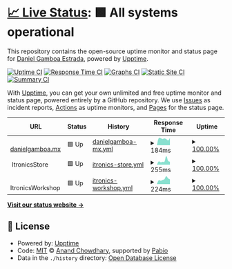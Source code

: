 # [📈 Live Status](https://status.gamboa.xyz): <!--live status--> **🟩 All systems operational**

This repository contains the open-source uptime monitor and status page for [Daniel Gamboa Estrada](danielgamboa.mx), powered by [Upptime](https://github.com/upptime/upptime).

[![Uptime CI](https://github.com/dgamboaestrada/upptime/workflows/Uptime%20CI/badge.svg)](https://github.com/dgamboaestrada/upptime/actions?query=workflow%3A%22Uptime+CI%22)
[![Response Time CI](https://github.com/dgamboaestrada/upptime/workflows/Response%20Time%20CI/badge.svg)](https://github.com/dgamboaestrada/upptime/actions?query=workflow%3A%22Response+Time+CI%22)
[![Graphs CI](https://github.com/dgamboaestrada/upptime/workflows/Graphs%20CI/badge.svg)](https://github.com/dgamboaestrada/upptime/actions?query=workflow%3A%22Graphs+CI%22)
[![Static Site CI](https://github.com/dgamboaestrada/upptime/workflows/Static%20Site%20CI/badge.svg)](https://github.com/dgamboaestrada/upptime/actions?query=workflow%3A%22Static+Site+CI%22)
[![Summary CI](https://github.com/dgamboaestrada/upptime/workflows/Summary%20CI/badge.svg)](https://github.com/dgamboaestrada/upptime/actions?query=workflow%3A%22Summary+CI%22)

With [Upptime](https://upptime.js.org), you can get your own unlimited and free uptime monitor and status page, powered entirely by a GitHub repository. We use [Issues](https://github.com/dgamboaestrada/upptime/issues) as incident reports, [Actions](https://github.com/dgamboaestrada/upptime/actions) as uptime monitors, and [Pages](https://status.gamboa.xyz) for the status page.

<!--start: status pages-->
<!-- This summary is generated by Upptime (https://github.com/upptime/upptime) -->
<!-- Do not edit this manually, your changes will be overwritten -->
<!-- prettier-ignore -->
| URL | Status | History | Response Time | Uptime |
| --- | ------ | ------- | ------------- | ------ |
| <img alt="" src="https://icons.duckduckgo.com/ip3/danielgamboa.mx.ico" height="13"> [danielgamboa.mx](https://danielgamboa.mx) | 🟩 Up | [danielgamboa-mx.yml](https://github.com/dgamboaestrada/upptime/commits/HEAD/history/danielgamboa-mx.yml) | <details><summary><img alt="Response time graph" src="./graphs/danielgamboa-mx/response-time-week.png" height="20"> 184ms</summary><br><a href="https://status.gamboa.xyz/history/danielgamboa-mx"><img alt="Response time 210" src="https://img.shields.io/endpoint?url=https%3A%2F%2Fraw.githubusercontent.com%2Fdgamboaestrada%2Fupptime%2FHEAD%2Fapi%2Fdanielgamboa-mx%2Fresponse-time.json"></a><br><a href="https://status.gamboa.xyz/history/danielgamboa-mx"><img alt="24-hour response time 201" src="https://img.shields.io/endpoint?url=https%3A%2F%2Fraw.githubusercontent.com%2Fdgamboaestrada%2Fupptime%2FHEAD%2Fapi%2Fdanielgamboa-mx%2Fresponse-time-day.json"></a><br><a href="https://status.gamboa.xyz/history/danielgamboa-mx"><img alt="7-day response time 184" src="https://img.shields.io/endpoint?url=https%3A%2F%2Fraw.githubusercontent.com%2Fdgamboaestrada%2Fupptime%2FHEAD%2Fapi%2Fdanielgamboa-mx%2Fresponse-time-week.json"></a><br><a href="https://status.gamboa.xyz/history/danielgamboa-mx"><img alt="30-day response time 238" src="https://img.shields.io/endpoint?url=https%3A%2F%2Fraw.githubusercontent.com%2Fdgamboaestrada%2Fupptime%2FHEAD%2Fapi%2Fdanielgamboa-mx%2Fresponse-time-month.json"></a><br><a href="https://status.gamboa.xyz/history/danielgamboa-mx"><img alt="1-year response time 210" src="https://img.shields.io/endpoint?url=https%3A%2F%2Fraw.githubusercontent.com%2Fdgamboaestrada%2Fupptime%2FHEAD%2Fapi%2Fdanielgamboa-mx%2Fresponse-time-year.json"></a></details> | <details><summary><a href="https://status.gamboa.xyz/history/danielgamboa-mx">100.00%</a></summary><a href="https://status.gamboa.xyz/history/danielgamboa-mx"><img alt="All-time uptime 99.18%" src="https://img.shields.io/endpoint?url=https%3A%2F%2Fraw.githubusercontent.com%2Fdgamboaestrada%2Fupptime%2FHEAD%2Fapi%2Fdanielgamboa-mx%2Fuptime.json"></a><br><a href="https://status.gamboa.xyz/history/danielgamboa-mx"><img alt="24-hour uptime 100.00%" src="https://img.shields.io/endpoint?url=https%3A%2F%2Fraw.githubusercontent.com%2Fdgamboaestrada%2Fupptime%2FHEAD%2Fapi%2Fdanielgamboa-mx%2Fuptime-day.json"></a><br><a href="https://status.gamboa.xyz/history/danielgamboa-mx"><img alt="7-day uptime 100.00%" src="https://img.shields.io/endpoint?url=https%3A%2F%2Fraw.githubusercontent.com%2Fdgamboaestrada%2Fupptime%2FHEAD%2Fapi%2Fdanielgamboa-mx%2Fuptime-week.json"></a><br><a href="https://status.gamboa.xyz/history/danielgamboa-mx"><img alt="30-day uptime 99.93%" src="https://img.shields.io/endpoint?url=https%3A%2F%2Fraw.githubusercontent.com%2Fdgamboaestrada%2Fupptime%2FHEAD%2Fapi%2Fdanielgamboa-mx%2Fuptime-month.json"></a><br><a href="https://status.gamboa.xyz/history/danielgamboa-mx"><img alt="1-year uptime 99.18%" src="https://img.shields.io/endpoint?url=https%3A%2F%2Fraw.githubusercontent.com%2Fdgamboaestrada%2Fupptime%2FHEAD%2Fapi%2Fdanielgamboa-mx%2Fuptime-year.json"></a></details>
| <img alt="" src="https://icons.duckduckgo.com/ip3/null.ico" height="13"> ItronicsStore | 🟩 Up | [itronics-store.yml](https://github.com/dgamboaestrada/upptime/commits/HEAD/history/itronics-store.yml) | <details><summary><img alt="Response time graph" src="./graphs/itronics-store/response-time-week.png" height="20"> 255ms</summary><br><a href="https://status.gamboa.xyz/history/itronics-store"><img alt="Response time 304" src="https://img.shields.io/endpoint?url=https%3A%2F%2Fraw.githubusercontent.com%2Fdgamboaestrada%2Fupptime%2FHEAD%2Fapi%2Fitronics-store%2Fresponse-time.json"></a><br><a href="https://status.gamboa.xyz/history/itronics-store"><img alt="24-hour response time 195" src="https://img.shields.io/endpoint?url=https%3A%2F%2Fraw.githubusercontent.com%2Fdgamboaestrada%2Fupptime%2FHEAD%2Fapi%2Fitronics-store%2Fresponse-time-day.json"></a><br><a href="https://status.gamboa.xyz/history/itronics-store"><img alt="7-day response time 255" src="https://img.shields.io/endpoint?url=https%3A%2F%2Fraw.githubusercontent.com%2Fdgamboaestrada%2Fupptime%2FHEAD%2Fapi%2Fitronics-store%2Fresponse-time-week.json"></a><br><a href="https://status.gamboa.xyz/history/itronics-store"><img alt="30-day response time 293" src="https://img.shields.io/endpoint?url=https%3A%2F%2Fraw.githubusercontent.com%2Fdgamboaestrada%2Fupptime%2FHEAD%2Fapi%2Fitronics-store%2Fresponse-time-month.json"></a><br><a href="https://status.gamboa.xyz/history/itronics-store"><img alt="1-year response time 304" src="https://img.shields.io/endpoint?url=https%3A%2F%2Fraw.githubusercontent.com%2Fdgamboaestrada%2Fupptime%2FHEAD%2Fapi%2Fitronics-store%2Fresponse-time-year.json"></a></details> | <details><summary><a href="https://status.gamboa.xyz/history/itronics-store">100.00%</a></summary><a href="https://status.gamboa.xyz/history/itronics-store"><img alt="All-time uptime 99.94%" src="https://img.shields.io/endpoint?url=https%3A%2F%2Fraw.githubusercontent.com%2Fdgamboaestrada%2Fupptime%2FHEAD%2Fapi%2Fitronics-store%2Fuptime.json"></a><br><a href="https://status.gamboa.xyz/history/itronics-store"><img alt="24-hour uptime 100.00%" src="https://img.shields.io/endpoint?url=https%3A%2F%2Fraw.githubusercontent.com%2Fdgamboaestrada%2Fupptime%2FHEAD%2Fapi%2Fitronics-store%2Fuptime-day.json"></a><br><a href="https://status.gamboa.xyz/history/itronics-store"><img alt="7-day uptime 100.00%" src="https://img.shields.io/endpoint?url=https%3A%2F%2Fraw.githubusercontent.com%2Fdgamboaestrada%2Fupptime%2FHEAD%2Fapi%2Fitronics-store%2Fuptime-week.json"></a><br><a href="https://status.gamboa.xyz/history/itronics-store"><img alt="30-day uptime 100.00%" src="https://img.shields.io/endpoint?url=https%3A%2F%2Fraw.githubusercontent.com%2Fdgamboaestrada%2Fupptime%2FHEAD%2Fapi%2Fitronics-store%2Fuptime-month.json"></a><br><a href="https://status.gamboa.xyz/history/itronics-store"><img alt="1-year uptime 99.94%" src="https://img.shields.io/endpoint?url=https%3A%2F%2Fraw.githubusercontent.com%2Fdgamboaestrada%2Fupptime%2FHEAD%2Fapi%2Fitronics-store%2Fuptime-year.json"></a></details>
| <img alt="" src="https://icons.duckduckgo.com/ip3/null.ico" height="13"> ItronicsWorkshop | 🟩 Up | [itronics-workshop.yml](https://github.com/dgamboaestrada/upptime/commits/HEAD/history/itronics-workshop.yml) | <details><summary><img alt="Response time graph" src="./graphs/itronics-workshop/response-time-week.png" height="20"> 224ms</summary><br><a href="https://status.gamboa.xyz/history/itronics-workshop"><img alt="Response time 336" src="https://img.shields.io/endpoint?url=https%3A%2F%2Fraw.githubusercontent.com%2Fdgamboaestrada%2Fupptime%2FHEAD%2Fapi%2Fitronics-workshop%2Fresponse-time.json"></a><br><a href="https://status.gamboa.xyz/history/itronics-workshop"><img alt="24-hour response time 218" src="https://img.shields.io/endpoint?url=https%3A%2F%2Fraw.githubusercontent.com%2Fdgamboaestrada%2Fupptime%2FHEAD%2Fapi%2Fitronics-workshop%2Fresponse-time-day.json"></a><br><a href="https://status.gamboa.xyz/history/itronics-workshop"><img alt="7-day response time 224" src="https://img.shields.io/endpoint?url=https%3A%2F%2Fraw.githubusercontent.com%2Fdgamboaestrada%2Fupptime%2FHEAD%2Fapi%2Fitronics-workshop%2Fresponse-time-week.json"></a><br><a href="https://status.gamboa.xyz/history/itronics-workshop"><img alt="30-day response time 293" src="https://img.shields.io/endpoint?url=https%3A%2F%2Fraw.githubusercontent.com%2Fdgamboaestrada%2Fupptime%2FHEAD%2Fapi%2Fitronics-workshop%2Fresponse-time-month.json"></a><br><a href="https://status.gamboa.xyz/history/itronics-workshop"><img alt="1-year response time 336" src="https://img.shields.io/endpoint?url=https%3A%2F%2Fraw.githubusercontent.com%2Fdgamboaestrada%2Fupptime%2FHEAD%2Fapi%2Fitronics-workshop%2Fresponse-time-year.json"></a></details> | <details><summary><a href="https://status.gamboa.xyz/history/itronics-workshop">100.00%</a></summary><a href="https://status.gamboa.xyz/history/itronics-workshop"><img alt="All-time uptime 99.94%" src="https://img.shields.io/endpoint?url=https%3A%2F%2Fraw.githubusercontent.com%2Fdgamboaestrada%2Fupptime%2FHEAD%2Fapi%2Fitronics-workshop%2Fuptime.json"></a><br><a href="https://status.gamboa.xyz/history/itronics-workshop"><img alt="24-hour uptime 100.00%" src="https://img.shields.io/endpoint?url=https%3A%2F%2Fraw.githubusercontent.com%2Fdgamboaestrada%2Fupptime%2FHEAD%2Fapi%2Fitronics-workshop%2Fuptime-day.json"></a><br><a href="https://status.gamboa.xyz/history/itronics-workshop"><img alt="7-day uptime 100.00%" src="https://img.shields.io/endpoint?url=https%3A%2F%2Fraw.githubusercontent.com%2Fdgamboaestrada%2Fupptime%2FHEAD%2Fapi%2Fitronics-workshop%2Fuptime-week.json"></a><br><a href="https://status.gamboa.xyz/history/itronics-workshop"><img alt="30-day uptime 100.00%" src="https://img.shields.io/endpoint?url=https%3A%2F%2Fraw.githubusercontent.com%2Fdgamboaestrada%2Fupptime%2FHEAD%2Fapi%2Fitronics-workshop%2Fuptime-month.json"></a><br><a href="https://status.gamboa.xyz/history/itronics-workshop"><img alt="1-year uptime 99.94%" src="https://img.shields.io/endpoint?url=https%3A%2F%2Fraw.githubusercontent.com%2Fdgamboaestrada%2Fupptime%2FHEAD%2Fapi%2Fitronics-workshop%2Fuptime-year.json"></a></details>

<!--end: status pages-->

[**Visit our status website →**](https://status.gamboa.xyz)

## 📄 License

- Powered by: [Upptime](https://github.com/upptime/upptime)
- Code: [MIT](./LICENSE) © [Anand Chowdhary](https://anandchowdhary.com), supported by [Pabio](https://pabio.com)
- Data in the `./history` directory: [Open Database License](https://opendatacommons.org/licenses/odbl/1-0/)

